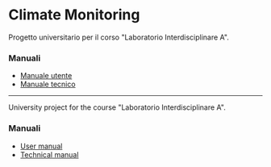 # Climate Monitoring

Progetto universitario per il corso "Laboratorio Interdisciplinare A".

### Manuali

- [Manuale utente](https://github.com/Andrestii/ClimateMonitoring/blob/main/doc/Manuale%20Utente.pdf)
- [Manuale tecnico](https://github.com/Andrestii/ClimateMonitoring/blob/main/doc/Manuale%20Tecnico.pdf)

---

University project for the course "Laboratorio Interdisciplinare A".

### Manuali

- [User manual](https://github.com/Andrestii/ClimateMonitoring/blob/main/doc/Manuale%20Utente.pdf)
- [Technical manual](https://github.com/Andrestii/ClimateMonitoring/blob/main/doc/Manuale%20Tecnico.pdf)
